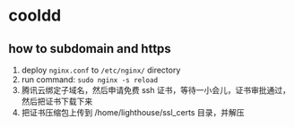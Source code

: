 # cooldd

## how to subdomain and https

1. deploy `nginx.conf` to `/etc/nginx/` directory
2. run command: `sudo nginx -s reload`
3. 腾讯云绑定子域名，然后申请免费 ssh 证书，等待一小会儿，证书审批通过，然后把证书下载下来
4. 把证书压缩包上传到 /home/lighthouse/ssl_certs 目录，并解压
